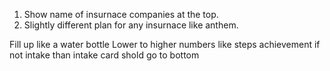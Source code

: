 1. Show name of insurnace companies at the top.
2. Slightly different plan for any insurnace like anthem.

Fill up like a water bottle
Lower to higher numbers like steps achievement
if not intake than intake card shold go to bottom
